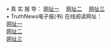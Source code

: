 &#8226; 真 实 报 导：
<a href="http://2.vizvaz.com:81/read/" target="_blank">网址一</a>
　<a href="http://77.gw.lt:81/" target="_blank">网址二</a>
　<a href="http://app365.ml/read/" target="_blank">网址三</a>
　<br />
&#8226; TruthNews电子报(书) 在线阅读网址：<br />
  <a href="http://2.vizvaz.com:81/read/" target="_blank">网址一</a><br />
  <a href="http://77.gw.lt:81/" target="_blank">网址二</a><br />
<a href="http://app365.ml/read/" target="_blank">网址三</a><br />
